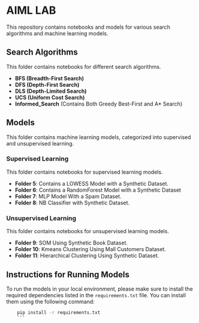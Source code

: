 # AIML LAB

This repository contains notebooks and models for various search algorithms and machine learning models.

## Search Algorithms

This folder contains notebooks for different search algorithms.

- **BFS (Breadth-First Search)**
- **DFS (Depth-First Search)**
- **DLS (Depth-Limited Search)**
- **UCS (Uniform Cost Search)**
- **Informed_Search** (Contains Both Greedy Best-First and A* Search)

## Models

This folder contains machine learning models, categorized into supervised and unsupervised learning.

### Supervised Learning

This folder contains notebooks for supervised learning models.

- **Folder 5**: Contains a LOWESS Model with a Synthetic Dataset.
- **Folder 6**: Contains a RandomForest Model with a Synthetic Dataset
- **Folder 7**: MLP Model With a Spam Dataset.
- **Folder 8**: NB Classifier with Synthetic Dataset.

### Unsupervised Learning

This folder contains notebooks for unsupervised learning models.

- **Folder 9**: SOM Using Synthetic Book Dataset.
- **Folder 10**: Kmeans Clustering Using Mall Customers Dataset.
- **Folder 11**: Hierarchical Clustering Using Synthetic Dataset.

## Instructions for Running Models

To run the models in your local environment, please make sure to install the required dependencies listed in the `requirements.txt` file. You can install them using the following command:

```bash
    pip install -r requirements.txt
    ```
